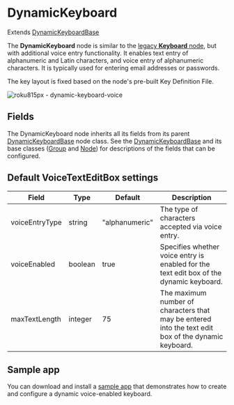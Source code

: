 DynamicKeyboard
===============

Extends [DynamicKeyboardBase](/docs/references/scenegraph/dynamic-voice-keyboard-nodes/dynamic-keyboard-base.md "**DynamicKeyboardBase**")

The **DynamicKeyboard** node is similar to the [legacy **Keyboard** node](/docs/references/scenegraph/widget-nodes/keyboard.md), but with additional voice entry functionality. It enables text entry of alphanumeric and Latin characters, and voice entry of alphanumeric characters. It is typically used for entering email addresses or passwords.

The key layout is fixed based on the node's pre-built Key Definition File.

![roku815px - dynamic-keyboard-voice](https://image.roku.com/ZHZscHItMTc2/dynamic-keyboard-voice.jpg)

Fields
------

The DynamicKeyboard node inherits all its fields from its parent [DynamicKeyboardBase](/docs/references/scenegraph/dynamic-voice-keyboard-nodes/dynamic-keyboard-base.md) node class. See the [DynamicKeyboardBase](/docs/references/scenegraph/dynamic-voice-keyboard-nodes/dynamic-keyboard-base.md) and its base classes ([Group](/docs/references/scenegraph/layout-group-nodes/group.md) and [Node](/docs/references/scenegraph/node.md)) for descriptions of the fields that can be configured.

Default VoiceTextEditBox settings
---------------------------------

| Field | Type | Default | Description |
| --- | --- | --- | --- |
| voiceEntryType | string | "alphanumeric" | The type of characters accepted via voice entry. |
| voiceEnabled | boolean | true | Specifies whether voice entry is enabled for the text edit box of the dynamic keyboard. |
| maxTextLength | integer | 75  | The maximum number of characters that may be entered into the text edit box of the dynamic keyboard. |

Sample app
----------

You can download and install a [sample app](https://github.com/rokudev/dynamic-voice-enabled-keyboards) that demonstrates how to create and configure a dynamic voice-enabled keyboard.